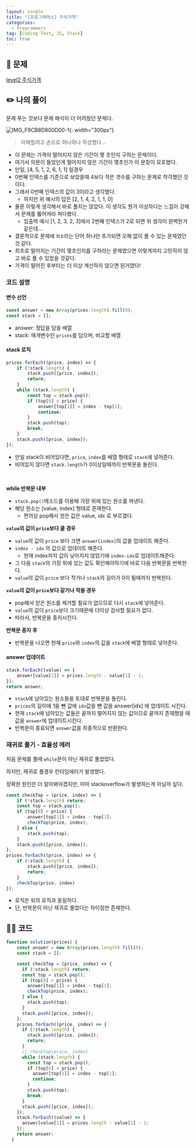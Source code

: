 ```yaml
---
layout: single
title: "[프로그래머스] 주식가격"
categories:
  - Programmers
tag: [Coding Test, JS, Stack]
toc: true
---
```



## 📖 문제

[level2 주식가격](https://school.programmers.co.kr/learn/courses/30/lessons/42584)

## ✏️ 나의 풀이

문제 푸는 것보다 문제 해석이 더 어려웠던 문제다.

![IMG_F9CB8D800D00-1](https://github.com/han0224/portfolio/assets/70616579/746b105a-a081-4653-a5da-782482ee27db){: width="300px"}

> 이해할려고 손으로 하나하나 작성했다...

- 이 문제는 가격이 떨어지지 않은 기간이 몇 초인지 구하는 문제이다.
- 여기서 의문이 들었던게 떨어지지 않은 기간이 몇초인가 이 문장이 모호했다.
- 만일, [4, 5, 1, 2, 6, 1, 1] 일경우
- 0번째 인덱스를 기준으로 보았을때 4보다 작은 갯수를 구하는 문제로 착각했던 것이다.
- 그래서 0번째 인덱스의 값이 3이라고 생각했다.
  - 하지만 위 예시의 답은 [2, 1, 4, 2, 1, 1, 0]
- 물론 이렇게 생각해서 바로 풀지는 않았다. 이 생각도 뭔가 이상하다는 느낌이 강해서 문제를 뚫어져라 쳐다봤다.
  - 입출력 예시 [1, 2, 3, 2, 3]에서 2번째 인덱스가 2로 되면 위 생각이 완벽한거 같은데...
- 결론적으로 문제에 `최초`라는 단어 하나만 추가되면 오해 없이 풀 수 있는 문제였던 것 같다.
- 최초로 떨어지는 기간이 몇초인지를 구하라는 문제였으면 이렇게까지 고민하지 않고 바로 풀 수 있었을 것같다.
- 가격이 떨어진 후부터는 더 이상 계산하지 않으면 된거였다!

### 코드 설명

#### 변수 선언

```javascript
const answer = new Array(prices.length).fill(0);
const stack = [];
```
- answer: 정답을 담을 배열
- stack: 매개변수인 `prices`를 담으며, 비교할 배열

#### stack 로직

```javascript
prices.forEach((price, index) => {
    if (!stack.length) {
        stack.push([price, index]);
        return;
    }
    while (stack.length) {
        const top = stack.pop();
        if (top[0] > price) {
            answer[top[1]] = index - top[1];
            continue;
        }
        stack.push(top);
        break;
    }
    stack.push([price, index]);
});
```

- 만일 stack이 비어있다면, `price`, `index`를 배열 형태로 `stack`에 넣어준다.
- 비어있지 않다면 `stack.length`가 0이상일때까지 반복문을 돌린다.

<br/>

**while 반복문 내부**

- `stack.pop()`메소드를 이용해 가장 위에 있는 원소를 꺼낸다.
- 해당 원소는 [value, index] 형태로 존재한다.
  - 편의상 pop해서 얻은 값은 value, idx 로 부르겠다.

**`value`의 값이 `price`보다 클 경우**

- `value`의 값이 `price` 보다 크면 `answer[index]`의 값을 업데이트 해준다.
- `index - idx` 의 값으로 업데이트 해준다.
  - 현재 index까지 값이 낮아지지 않았기에 `index-idx`로 업데이트해준다.
- 그 다음 `stack`의 가장 위에 있는 값도 확인해야하기에 바로 다음 반복문을 반복한다.
- `value`의 값이 `price` 보다 작거나 `stack`의 길이가 0이 될때까지 반복한다.

**`value`의 값이 `price`보다 같거나 작을 경우**

- pop해서 얻은 원소를 제거할 필요가 없으므로 다시 `stack`에 넣어준다.
- `value`의 값이 `price`보다 크기때문에 더이상 검사할 필요가 없다.
- 따라서, 반복문을 중지시킨다.

**반복문 중지 후**
- 반복문을 나오면 현재 `price`와 `index`의 값을 `stack`에 배열 형태로 넣어준다.



#### answer 업데이트

```javascript
stack.forEach((value) => {
    answer[value[1]] = prices.length - value[1] - 1;
});
return answer;
```

- `stack`에 남아있는 원소들을 토대로 반복문을 돌린다.
- `prices`의 길이에 1을 뺀 값에 `idx`값을 뺀 값을 answer[idx] 에 업데이트 시킨다.
- 현재 `stack`에 남아있는 값들은 끝까지 떨어지지 않는 값이므로 끝까지 존재했을 때 값을 `answer`에 업데이트시킨다.
- 반복문이 종료되면 `answer`값을 최종적으로 반환한다.

### 재귀로 풀기 - 효율성 에러

처음 문제를 풀때 `while`문이 아닌 재귀로 풀었었다.

하지만, 재귀로 풀경우 런타임에러가 발생했다.

정확한 원인은 더 알아봐야겠지만, 아마 stackoverflow가 발생하는게 아닐까 싶다.

```javascript
const checkTop = (price, index) => {
    if (!stack.length) return;
    const top = stack.pop();
    if (top[0] > price) {
        answer[top[1]] = index - top[1];
        checkTop(price, index);
    } else {
        stack.push(top);
    }
    stack.push([price, index]);
};
prices.forEach((price, index) => {
    if (!stack.length) {
        stack.push([price, index]);
        return;
    }
    checkTop(price, index)
});
```
- 로직은 위의 로직과 동일하다.
- 단, 반복문이 아닌 재귀로 풀었다는 차이점만 존재한다.


## 👩‍💻 코드

```javascript
function solution(prices) {
    const answer = new Array(prices.length).fill(0);
    const stack = [];

    const checkTop = (price, index) => {
      if (!stack.length) return;
      const top = stack.pop();
      if (top[0] > price) {
        answer[top[1]] = index - top[1];
        checkTop(price, index);
      } else {
        stack.push(top);
      }
      stack.push([price, index]);
    };
    prices.forEach((price, index) => {
      if (!stack.length) {
        stack.push([price, index]);
        return;
      }
      // checkTop(price, index)
      while (stack.length) {
        const top = stack.pop();
        if (top[0] > price) {
          answer[top[1]] = index - top[1];
          continue;
        }
        stack.push(top);
        break;
      }
      stack.push([price, index]);
    });
    stack.forEach((value) => {
      answer[value[1]] = prices.length - value[1] - 1;
    });
    return answer;
  }
```